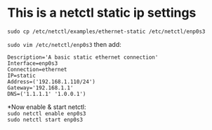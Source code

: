 # This is a netctl static ip settings

`sudo cp /etc/netctl/examples/ethernet-static /etc/netctl/enp0s3`<be>

`sudo vim /etc/netctl/enp0s3` then add:<br>
```
Description='A basic static ethernet connection'
Interface=enp0s3
Connection=ethernet
IP=static
Address=('192.168.1.110/24')
Gateway='192.168.1.1'
DNS=('1.1.1.1' '1.0.0.1')
```
*Now enable & start netctl:<br>
`sudo netctl enable enp0s3`<br>
`sudo netctl start enp0s3`

